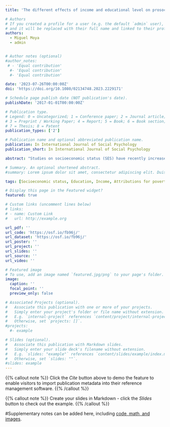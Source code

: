 ```yaml
---
title: 'The different effects of income and educational level on prosocial behaviour and related ideological variables'

# Authors
# If you created a profile for a user (e.g. the default `admin` user), write the username (folder name) here
# and it will be replaced with their full name and linked to their profile.
authors:
  - Miguel Moya
  - admin


# Author notes (optional)
#author_notes:
 # - 'Equal contribution'
  #- 'Equal contribution'
  #- 'Equal contribution'

date: '2023-07-26T00:00:00Z'
doi: 'https://doi.org/10.1080/02134748.2023.2229171'

# Schedule page publish date (NOT publication's date).
publishDate: '2017-01-01T00:00:00Z'

# Publication type.
# Legend: 0 = Uncategorized; 1 = Conference paper; 2 = Journal article;
# 3 = Preprint / Working Paper; 4 = Report; 5 = Book; 6 = Book section;
# 7 = Thesis; 8 = Patent
publication_types: ['2']

# Publication name and optional abbreviated publication name.
publication: In International Journal of Social Psychology
publication_short: In International Journal of Social Psychology

abstract: "Studies on socioeconomic status (SES) have recently increased in social psychology. The most used indicators to measure objective SES are income and educational level (usually standardizing and summing the scores of these variables). However, income and education possibly have different, even opposite effects on certain variables. Across seven studies, using data from previous research and from international databases, we show that this is true both for prosocial behaviour and for variables related to prosocial behaviour. A higher educational level tends to positively predict prosocial behaviour (Studies 1a–1d) and structural attributions of poverty (Studies 2 and 3), and negatively predict scores for meritocratic beliefs (Study 3) and just world beliefs (Study 4). In most cases, income showed a reverse trend or did not predict the outcome. We discuss the broader implications both for the study of prosocial behaviour and social class."

# Summary. An optional shortened abstract.
#summary: Lorem ipsum dolor sit amet, consectetur adipiscing elit. Duis posuere tellus ac convallis placerat. Proin tincidunt magna sed ex sollicitudin condimentum.

tags: [Socioeconomic status, Education, Income, Attributions for poverty, Prosocial Behaviour]

# Display this page in the Featured widget?
featured: true

# Custom links (uncomment lines below)
# links:
# - name: Custom Link
#   url: http://example.org

url_pdf: ''
url_code: 'https://osf.io/fb96j/'
url_dataset: 'https://osf.io/fb96j/'
url_poster: ''
url_project: ''
url_slides: ''
url_source: ''
url_video: ''

# Featured image
# To use, add an image named `featured.jpg/png` to your page's folder.
image:
  caption: ''
  focal_point: ''
  preview_only: false

# Associated Projects (optional).
#   Associate this publication with one or more of your projects.
#   Simply enter your project's folder or file name without extension.
#   E.g. `internal-project` references `content/project/internal-project/index.md`.
#   Otherwise, set `projects: []`.
#projects:
  #- example

# Slides (optional).
#   Associate this publication with Markdown slides.
#   Simply enter your slide deck's filename without extension.
#   E.g. `slides: "example"` references `content/slides/example/index.md`.
#   Otherwise, set `slides: ""`.
#slides: example
---
```


{{% callout note %}}
Click the _Cite_ button above to demo the feature to enable visitors to import publication metadata into their reference management software.
{{% /callout %}}

{{% callout note %}}
Create your slides in Markdown - click the _Slides_ button to check out the example.
{{% /callout %}}

#Supplementary notes can be added here, including [code, math, and images](https://wowchemy.com/docs/writing-markdown-latex/).
